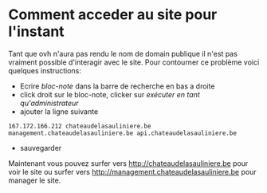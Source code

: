 # Comment acceder au site pour l'instant

Tant que ovh n'aura pas rendu le nom de domain publique il n'est pas vraiment possible d'interagir avec le site. Pour contourner ce problème voici quelques instructions:

- Ecrire *bloc-note* dans la barre de recherche en bas a droite
- click droit sur le bloc-note, clicker sur *exécuter en tant qu'administrateur*
- ajouter la ligne suivante
```
167.172.166.212 chateaudelasauliniere.be management.chateaudelasauliniere.be api.chateaudelasauliniere.be
```
- sauvegarder

Maintenant vous pouvez surfer vers http://chateaudelasauliniere.be pour voir le site ou surfer vers http://management.chateaudelasauliniere.be pour manager le site.